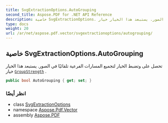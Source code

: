 ```yaml
---
title: SvgExtractionOptions.AutoGrouping
second_title: Aspose.PDF for .NET API Reference
description: خاصية SvgExtractionOptions. تحصل على وتضبط الخيار لتجميع المسارات الفرعية تلقائيًا في الصور. يستبعد هذا الخيار خيار [`GroupStrength`](../groupstrength/) .
type: docs
weight: 20
url: /ar/net/aspose.pdf.vector/svgextractionoptions/autogrouping/
---
```

## خاصية SvgExtractionOptions.AutoGrouping

تحصل على وتضبط الخيار لتجميع المسارات الفرعية تلقائيًا في الصور. يستبعد هذا الخيار خيار [`GroupStrength`](../groupstrength/) .

```csharp
public bool AutoGrouping { get; set; }
```

### انظر أيضًا

* class [SvgExtractionOptions](../)
* namespace [Aspose.Pdf.Vector](../../../aspose.pdf.vector/)
* assembly [Aspose.PDF](../../../)